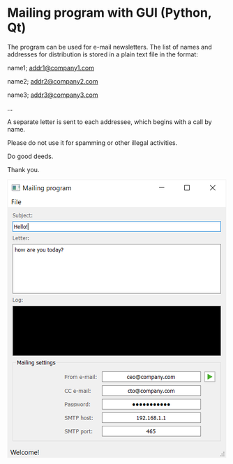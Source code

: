 # Mailing program with GUI (Python, Qt)
The program can be used for e-mail newsletters.
The list of names and addresses for distribution is stored in a plain text file in the format:

name1; addr1@company1.com

name2; addr2@company2.com

name3; addr3@company3.com

...

A separate letter is sent to each addressee, which begins with a call by name.

Please do not use it for spamming or other illegal activities.

Do good deeds.

Thank you.

![Mailing program](mailing_program.png)
